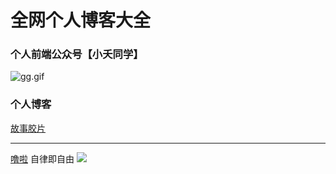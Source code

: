 # 全网个人博客大全
### 个人前端公众号【小夭同学】
![gg.gif](http://blogimg.lieme.cn/FsaWonzTLc3IJVZgYDrjHdVEj3HR)

### 个人博客
[故事胶片](https://toc.lieme.cn)

---

[噜啦](https://lula.fun/) 自律即自由 ![](https://secure.gravatar.com/avatar/f1b5b4aee8a9ad474f5b7b166433aa4f?s=80&d=mm&r=g)